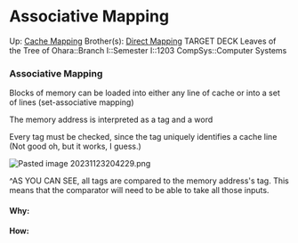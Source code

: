 # Associative Mapping

Up: [Cache Mapping](cache_mapping)
Brother(s): [Direct Mapping](direct_mapping)
TARGET DECK
Leaves of the Tree of Ohara::Branch I::Semester I::1203 CompSys::Computer Systems

### Associative Mapping

Blocks of memory can be loaded into either any line of cache or into a set of lines (set-associative mapping)

The memory address is interpreted as a tag and a word

Every tag must be checked, since the tag uniquely identifies a cache line (Not good oh, but it works, I guess.)

![Pasted image 20231123204229.png](pasted_image_20231123204229.png)

^AS YOU CAN SEE, all tags are compared to the memory address's tag. This means that the comparator will need to be able to take all those inputs.































#### Why:
#### How:









